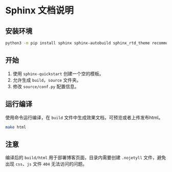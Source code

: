 # Sphinx 文档说明

## 安装环境

```bash
python3 -m pip install sphinx sphinx-autobuild sphinx_rtd_theme recommonmark
```

## 开始

1. 使用 `sphinx-quickstart` 创建一个空的模板。
2. 允许生成 `build`，`source` 文件夹。
3. 修改 `source/conf.py` 配置信息。

## 运行编译

使用命令运行编译，在 `build` 文件中生成效果文档，可预览或者上传发布html。

```bash
make html
```

## 注意

编译后的 `build/html` 用于部署博客页面，目录内需要创建 `.nojetyll` 文件，避免出现 `css`、`js` 文件 `404` 无法访问的问题。
